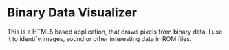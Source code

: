 # Binary Data Visualizer

This is a HTML5 based application, that draws pixels from binary data.
I use it to identify images, sound or other interesting data in ROM files.
